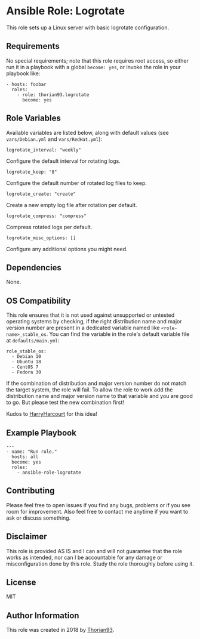 # Ansible Role: Logrotate

This role sets up a Linux server with basic logrotate configuration.

## Requirements

No special requirements; note that this role requires root access, so either run it in a playbook with a global `become: yes`, or invoke the role in your playbook like:

    - hosts: foobar
      roles:
        - role: thorian93.logrotate
          become: yes

## Role Variables

Available variables are listed below, along with default values (see `vars/Debian.yml` and `vars/RedHat.yml`):

    logrotate_interval: "weekly"

Configure the default interval for rotating logs.

    logrotate_keep: "8"

Configure the default number of rotated log files to keep.

    logrotate_create: "create"

Create a new empty log file after rotation per default.

    logrotate_compress: "compress"

Compress rotated logs per default.

    logrotate_misc_options: []

Configure any additional options you might need.

## Dependencies

None.

## OS Compatibility

This role ensures that it is not used against unsupported or untested operating systems by checking, if the right distribution name and major version number are present in a dedicated variable named like `<role-name>_stable_os`. You can find the variable in the role's default variable file at `defaults/main.yml`:

    role_stable_os:
      - Debian 10
      - Ubuntu 18
      - CentOS 7
      - Fedora 30

If the combination of distribution and major version number do not match the target system, the role will fail. To allow the role to work add the distribution name and major version name to that variable and you are good to go. But please test the new combination first!

Kudos to [HarryHarcourt](https://github.com/HarryHarcourt) for this idea!

## Example Playbook

    ---
    - name: "Run role."
      hosts: all
      become: yes
      roles:
        - ansible-role-logrotate

## Contributing

Please feel free to open issues if you find any bugs, problems or if you see room for improvement. Also feel free to contact me anytime if you want to ask or discuss something.

## Disclaimer

This role is provided AS IS and I can and will not guarantee that the role works as intended, nor can I be accountable for any damage or misconfiguration done by this role. Study the role thoroughly before using it.

## License

MIT

## Author Information

This role was created in 2018 by [Thorian93](http://thorian93.de/).
